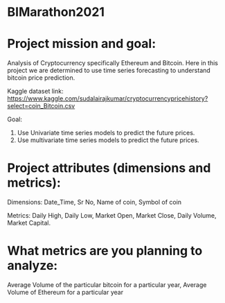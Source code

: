 # BIMarathon2021

# Project mission and goal:

Analysis of Cryptocurrency specifically Ethereum and Bitcoin. 
Here in this project we are determined to use time series forecasting to understand bitcoin price prediction.

Kaggle dataset link: https://www.kaggle.com/sudalairajkumar/cryptocurrencypricehistory?select=coin_Bitcoin.csv

Goal:

1) Use Univariate time series models to predict the future prices.
2) Use multivariate time series models to predict the future prices.


# Project attributes (dimensions and metrics):

Dimensions: Date_Time, Sr No, Name of coin, Symbol of coin 

Metrics: Daily High, Daily Low, Market Open, Market Close, Daily Volume, Market Capital.

# What metrics are you planning to analyze:

Average Volume of the particular bitcoin for a particular year, Average Volume of Ethereum for a particular year
